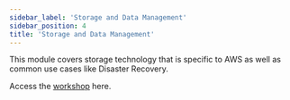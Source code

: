 ```yaml
---
sidebar_label: 'Storage and Data Management'
sidebar_position: 4
title: 'Storage and Data Management'
---
```


This module covers storage technology that is specific to AWS as well as common use cases like Disaster Recovery. 

Access the [workshop](https://storage.aws-cloudops.com/) here.